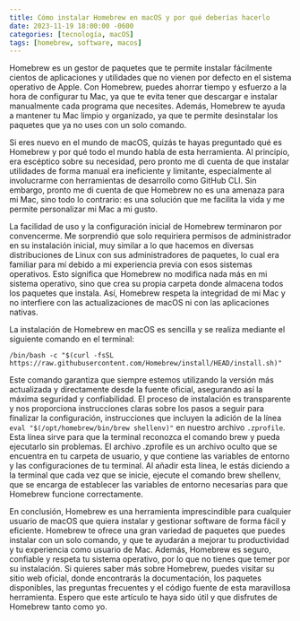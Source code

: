 ```yaml
---
title: Cómo instalar Homebrew en macOS y por qué deberías hacerlo
date: 2023-11-19 18:00:00 -0600
categories: [tecnología, macOS]
tags: [homebrew, software, macos]
---
```


Homebrew es un gestor de paquetes que te permite instalar fácilmente cientos de aplicaciones y utilidades que no vienen por defecto en el sistema operativo de Apple. Con Homebrew, puedes ahorrar tiempo y esfuerzo a la hora de configurar tu Mac, ya que te evita tener que descargar e instalar manualmente cada programa que necesites. Además, Homebrew te ayuda a mantener tu Mac limpio y organizado, ya que te permite desinstalar los paquetes que ya no uses con un solo comando.

Si eres nuevo en el mundo de macOS, quizás te hayas preguntado qué es Homebrew y por qué todo el mundo habla de esta herramienta. Al principio, era escéptico sobre su necesidad, pero pronto me di cuenta de que instalar utilidades de forma manual era ineficiente y limitante, especialmente al involucrarme con herramientas de desarrollo como GitHub CLI. Sin embargo, pronto me di cuenta de que Homebrew no es una amenaza para mi Mac, sino todo lo contrario: es una solución que me facilita la vida y me permite personalizar mi Mac a mi gusto.

La facilidad de uso y la configuración inicial de Homebrew terminaron por convencerme. Me sorprendió que solo requiriera permisos de administrador en su instalación inicial, muy similar a lo que hacemos en diversas distribuciones de Linux con sus administradores de paquetes, lo cual era familiar para mí debido a mi experiencia previa con esos sistemas operativos. Esto significa que Homebrew no modifica nada más en mi sistema operativo, sino que crea su propia carpeta donde almacena todos los paquetes que instala. Así, Homebrew respeta la integridad de mi Mac y no interfiere con las actualizaciones de macOS ni con las aplicaciones nativas.

La instalación de Homebrew en macOS es sencilla y se realiza mediante el siguiente comando en el terminal:

```console
/bin/bash -c "$(curl -fsSL https://raw.githubusercontent.com/Homebrew/install/HEAD/install.sh)"
```

Este comando garantiza que siempre estemos utilizando la versión más actualizada y directamente desde la fuente oficial, asegurando así la máxima seguridad y confiabilidad. El proceso de instalación es transparente y nos proporciona instrucciones claras sobre los pasos a seguir para finalizar la configuración, instrucciones que incluyen la adición de la línea `eval "$(/opt/homebrew/bin/brew shellenv)"` en nuestro archivo `.zprofile`. Esta línea sirve para que la terminal reconozca el comando brew y pueda ejecutarlo sin problemas. El archivo .zprofile es un archivo oculto que se encuentra en tu carpeta de usuario, y que contiene las variables de entorno y las configuraciones de tu terminal. Al añadir esta línea, le estás diciendo a la terminal que cada vez que se inicie, ejecute el comando brew shellenv, que se encarga de establecer las variables de entorno necesarias para que Homebrew funcione correctamente.

En conclusión, Homebrew es una herramienta imprescindible para cualquier usuario de macOS que quiera instalar y gestionar software de forma fácil y eficiente. Homebrew te ofrece una gran variedad de paquetes que puedes instalar con un solo comando, y que te ayudarán a mejorar tu productividad y tu experiencia como usuario de Mac. Además, Homebrew es seguro, confiable y respeta tu sistema operativo, por lo que no tienes que temer por su instalación. Si quieres saber más sobre Homebrew, puedes visitar su sitio web oficial, donde encontrarás la documentación, los paquetes disponibles, las preguntas frecuentes y el código fuente de esta maravillosa herramienta. Espero que este artículo te haya sido útil y que disfrutes de Homebrew tanto como yo.

